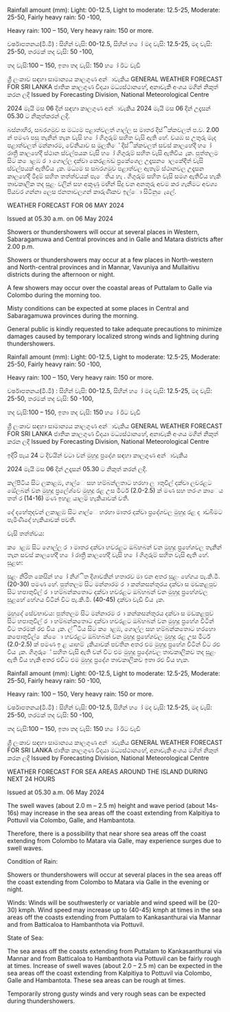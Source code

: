 Rainfall amount (mm): Light: 00-12.5, Light to moderate: 12.5-25, Moderate: 25-50, Fairly heavy rain: 50 -100,

Heavy rain: 100 – 150, Very heavy rain: 150 or more.

වර්ෂාපතනය(මි.මී) : සිහින් වැසි: 00-12.5, සිහින් හ ෝ මද වැසි: 12.5-25, මද වැසි: 25-50, තරමක් තද වැසි: 50 -100,

තද වැසි:100 – 150, ඉතා තද වැසි: 150 හ ෝ ඊට වැඩි

ශ්‍රී ලංකාව සඳහා සාමාන්‍යය කාලගුණ අන්‍ාවැකිය GENERAL WEATHER FORECAST FOR SRI LANKA ජාතික කාලගුණ විදයා මධ්‍යස්ථානහේ, අනාවැකි අංශය මගින් නිකුත් කරන ලදි Issued by Forecasting Division, National Meteorological Centre

2024 මැයි මස 06 දින්‍ සඳහා කාලගුණ අන්‍ාවැකිය 2024 මැයි මස 06 දින්‍ උදෑසන්‍ 05.30 ට නිකුත්කරන්‍ ලදි.

බස්නාහිර, සබරගමුව ස මධ්‍යම පළාත්වලත් ගාල්ල ස මාතර දිස්ික්කවලත් ප.ව. 2.00 න් පමණ පසු තැනින් තැන වැසි හ ෝ ගිගුරුම් සහිත වැසි ඇති හේ. වයඹ ස උතුරු මැද පළාත්වලත් මන්නාරම, වේනියාව ස මුලතිේ දිස්ික්කවලත් සවස් කාලහේදී හ ෝ රාත්‍රී කාලහේදී ස්ථාන ස්වල්පයක වැසි හ ෝ ගිගුරුම් සහිත වැසි ඇතිවිය ැක. පුත්තලම සිට ක ොළඹ ර ා ගොල්ල දක්වා කෙරළබඩ ප්‍රකේශෙල උදෑසන ොලකේදීත් වැසි ස්වල්පයක් ඇතිවිය ැක. මධ්‍යම ස සබරගමුව පළාත්වල ඇතැම් ස්ථානවල උදෑසන කාලහේදී මීදුම් සහිත තත්ත්වයක් පැෙතිය හැ . ගිගුරුම් සහිත වැසි සමග ඇතිවිය හැකි තාවකාලික තද සුළං වලින් සහ අකුණු මඟින් සිදු වන අනතුරු අවම කර ගැනීමට අවශ්‍ය පියවර ගන්නා ලෙස ජනතාවලගන් කාරුණිකව ඉල්ො සිටිනු ෙැලේ.

WEATHER FORECAST FOR 06 MAY 2024

Issued at 05.30 a.m. on 06 May 2024

Showers or thundershowers will occur at several places in Western, Sabaragamuwa and Central provinces and in Galle and Matara districts after 2.00 p.m.

Showers or thundershowers may occur at a few places in North-western and North-central provinces and in Mannar, Vavuniya and Mullaitivu districts during the afternoon or night.

A few showers may occur over the coastal areas of Puttalam to Galle via Colombo during the morning too.

Misty conditions can be expected at some places in Central and Sabaragamuwa provinces during the morning.

General public is kindly requested to take adequate precautions to minimize damages caused by temporary localized strong winds and lightning during thundershowers.

Rainfall amount (mm): Light: 00-12.5, Light to moderate: 12.5-25, Moderate: 25-50, Fairly heavy rain: 50 -100,

Heavy rain: 100 – 150, Very heavy rain: 150 or more.

වර්ෂාපතනය(මි.මී) : සිහින් වැසි: 00-12.5, සිහින් හ ෝ මද වැසි: 12.5-25, මද වැසි: 25-50, තරමක් තද වැසි: 50 -100,

තද වැසි:100 – 150, ඉතා තද වැසි: 150 හ ෝ ඊට වැඩි

ශ්‍රී ලංකාව සඳහා සාමාන්‍යය කාලගුණ අන්‍ාවැකිය GENERAL WEATHER FORECAST FOR SRI LANKA ජාතික කාලගුණ විදයා මධ්‍යස්ථානහේ, අනාවැකි අංශය මගින් නිකුත් කරන ලදි Issued by Forecasting Division, National Meteorological Centre

ඉදිරි පැය 24 ට දිවයින්‍ වටා වන්‍ මුහුදු ප්‍රදේශ සඳහා කාලගුණ අන්‍ාවැකිය

2024 මැයි මස 06 දින්‍ උදෑසන්‍ 05.30 ට නිකුත් කරන්‍ ලදි.

කල්පිටිය සිට ලකාළඹ, ගාල්ෙ සහ හම්බන්ලතාට හරහා ල ාතුවිල් දක්වා ලවරළට ඔේලබන් වන මුහුදු ප්‍රලේශ්‍වෙ මුහුදු රළ උස මීටර් (2.0-2.5) ක් මණ සහ තරංග කාෙය තත් ර (14-16) මණ ඉහළ යාලම් හැකියාවක් වතී.

දේ දහේතුදවන් ලකාළඹ සිට ගාල්ෙ හරහා මාතර දක්වා ප්‍රදේශවල මුහුදු රළ ද ාඩබිමට පැමිණීදේ හැකියාවක් පවතී.

වැසි තත්ත්වය:

ක ොළඹ සිට ගොල්ල ර ා මාතර දක්වා හවරළට ඔබ්හබන් වන මුහුදු ප්‍රහේශවල තැනින් තැන සවස් කාලහේදී හ ෝ රාත්‍රී කාලහේදී වැසි හ ෝ ගිගුරුම් සහිත වැසි ඇති හේ. සුළඟ:

සුළං නිරිත කෙසින් හ ෝ නිශ්ිත දිශාවකින් හතාරව මා එන අතර සුළං හේගය පැ.කි.මී. (20-30) පමණ හේ. පුත්තලම සිට මන්නාරම ර ා කන්කසන්තුරය දක්වා ස මඩකළපුව සිට හපාතුවිල් ර ා හම්බන්කතොට දක්වා හවරළට ඔබ්හබන් වන මුහුදු ප්‍රහේශවල සුළහේ හේගය විටින් විට පැ.කි.මී. (40-45) දක්වා වැඩි විය ැක.

මුහුදේ සේවභාවය: පුත්තලම සිට මන්නාරම ර ා කන්කසන්තුරය දක්වා ස මඩකළපුව සිට හපාතුවිල් ර ා හම්බන්කතොට දක්වා හවරළට ඔබ්හබන් වන මුහුදු ප්‍රහේශ විටින් විට තරමක් රළු විය ැක. ල්ිටිය සිට ක ොළඹ, ගොල්ල සහ හම්බන්කතොට හරහො කපොතුවිල් ෙක්ෙො හවරළට ඔබ්හබන් වන මුහුදු ප්‍රහේශවල මුහුදු රළ උස මීටර් (2.0-2.5) ක් පමණ ඉ ළ යාහම් ැකියාවක් පවතින අතර එම මුහුදු ප්‍රහේශ විටින් විට රළු විය ැක. ගිගුරුේ සහිත වැසි ඇති වන්‍ විට එම මුහුදු ප්‍රදේශවල තාවකාලිකව තද සුළං ඇති විය හැකි අතර එවිට එම මුහුදු ප්‍රදේශ තාවකාලිකව ඉතා රළු විය හැක.

Rainfall amount (mm): Light: 00-12.5, Light to moderate: 12.5-25, Moderate: 25-50, Fairly heavy rain: 50 -100,

Heavy rain: 100 – 150, Very heavy rain: 150 or more.

වර්ෂාපතනය(මි.මී) : සිහින් වැසි: 00-12.5, සිහින් හ ෝ මද වැසි: 12.5-25, මද වැසි: 25-50, තරමක් තද වැසි: 50 -100,

තද වැසි:100 – 150, ඉතා තද වැසි: 150 හ ෝ ඊට වැඩි

ශ්‍රී ලංකාව සඳහා සාමාන්‍යය කාලගුණ අන්‍ාවැකිය GENERAL WEATHER FORECAST FOR SRI LANKA ජාතික කාලගුණ විදයා මධ්‍යස්ථානහේ, අනාවැකි අංශය මගින් නිකුත් කරන ලදි Issued by Forecasting Division, National Meteorological Centre

WEATHER FORECAST FOR SEA AREAS AROUND THE ISLAND DURING NEXT 24 HOURS

Issued at 05.30 a.m. 06 May 2024

The swell waves (about 2.0 m – 2.5 m) height and wave period (about 14s-16s) may increase in the sea areas off the coast extending from Kalpitiya to Pottuvil via Colombo, Galle, and Hambantota.

Therefore, there is a possibility that near shore sea areas off the coast extending from Colombo to Matara via Galle, may experience surges due to swell waves.

Condition of Rain:

Showers or thundershowers will occur at several places in the sea areas off the coast extending from Colombo to Matara via Galle in the evening or night.

Winds: Winds will be southwesterly or variable and wind speed will be (20-30) kmph. Wind speed may increase up to (40-45) kmph at times in the sea areas off the coasts extending from Puttalam to Kankasanthurai via Mannar and from Batticaloa to Hambanthota via Pottuvil.

State of Sea:

The sea areas off the coasts extending from Puttalam to Kankasanthurai via Mannar and from Batticaloa to Hambanthota via Pottuvil can be fairly rough at times. Increase of swell waves (about 2.0 – 2.5 m) can be expected in the sea areas off the coast extending from Kalpitiya to Pottuvil via Colombo, Galle and Hambantota. These sea areas can be rough at times.

Temporarily strong gusty winds and very rough seas can be expected during thundershowers.